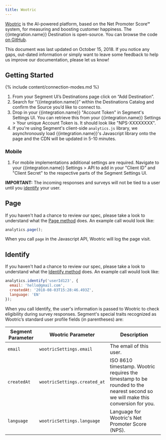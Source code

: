 ```yaml
---
title: Wootric
---
```


[Wootric](https://www.wootric.com/?utm_source=segmentio&utm_medium=docs&utm_campaign=partners) is the AI-powered platform, based on the Net Promoter Score℠ system, for measuring and boosting customer happiness. The {{integration.name}} Destination is open-source. You can browse the code [on GitHub](https://github.com/segment-integrations/analytics.js-integration-wootric).

This document was last updated on October 15, 2018. If you notice any gaps, out-dated information or simply want to leave some feedback to help us improve our documentation, please let us know!


## Getting Started

{% include content/connection-modes.md %}

1. From your Segment UI’s Destinations page click on “Add Destination”.
2. Search for “{{integration.name}}” within the Destinations Catalog and confirm the Source you’d like to connect to.
3. Drop in your {{integration.name}} "Account Token" in Segment's Settings UI. You can retrieve this from your {{integration.name}} Settings > Your unique Account Token is. It should look like "NPS-XXXXXXXX".
4. If you're using Segment's client-side `analytics.js` library, we asynchronously load {{integration.name}}'s Javascript library onto the page and the CDN will be updated in 5-10 minutes.

### Mobile

1. For mobile implementations additional settings are required. Navigate to your {{integration.name}} Settings > API to add in your "Client ID" and "Client Secret" to the respective parts of the Segment Settings UI.

**IMPORTANT:**  The incoming responses and surveys will not be tied to a user until you [identify](https://segment.com/docs/destinations/wootric/#identify) your user.

## Page

If you haven't had a chance to review our spec, please take a look to understand what the [Page method](https://segment.com/docs/spec/page/) does. An example call would look like:

```javascript
analytics.page();
```

When you call `page` in the Javascript API, Wootric will log the page visit.


## Identify

If you haven't had a chance to review our spec, please take a look to understand what the [Identify method](https://segment.com/docs/spec/identify/) does. An example call would look like:

```javascript
analytics.identify('userId123', {
  email: 'hello@gmail.com',
  createdAt: '2018-08-03T15:28:46.493Z',
  language: 'EN'
});
```

When you call Identify, the user's information is passed to Wootric to check eligibility during survey responses. Segment's special traits recognized as Wootric’s standard user profile fields (in parentheses) are:

| Segment Parameter  | Wootric Parameter                   | Description                          |
| ------------------ | ------------------------------------ | ------------------------------------ |
| `email`            | `wootricSettings.email`           | The email of this user.           |
| `createdAt`        | `wootricSettings.created_at` | ISO 8610 timestamp. Wootric requires the timestamp to be rounded to the nearest second so we will make this conversion for you. |
| `language`         | `wootricSettings.language`              | Language for Wootric's Net Promoter Score (NPS). |
